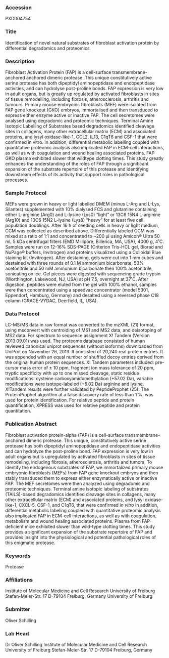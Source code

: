 ### Accession
PXD004754

### Title
Identification of novel natural substrates of fibroblast activation protein by differential degradomics and proteomics

### Description
Fibroblast Activation Protein (FAP) is a cell-surface transmembrane-anchored anchored dimeric protease. This unique constitutively active serine protease has both dipeptidyl aminopeptidase and endopeptidase activities, and can hydrolyse post-proline bonds. FAP expression is very low in adult organs, but is greatly up regulated by activated fibroblasts in sites of tissue remodelling, including fibrosis, atherosclerosis, arthritis and tumours. Primary mouse embryonic fibroblasts (MEF) were isolated from FAP gene knockout (GKO) embryos, immortalised and then transduced to express either enzyme active or inactive FAP. The cell secretomes were analysed using degradomic and proteomic techniques. Terminal Amine Isotopic Labelling of Substrates based degradomics identified cleavage sites in collagens, many other extracellular matrix (ECM) and associated proteins, and lysyl oxidase-like-1, CCL2, IL13, C1qT6 and CSF-1 that were confirmed in vitro. In addition, differential metabolic labelling coupled with quantitative proteomic analysis also implicated FAP in ECM-cell interactions, as well as with coagulation and wound healing associated proteins. FAP GKO plasma exhibited slower that wildtype clotting times. This study greatly enhances the understanding of the roles of FAP through a significant expansion of the substrate repertoire of this protease and identifying downstream effects of its activity that support roles in pathological processes.

### Sample Protocol
MEFs were grown in heavy or light labelled DMEM (minus L-Arg and L-Lys, Silantes) supplemented with 10% dialysed FCS and glutamine containing either L-arginine (Arg0) and L-lysine (Lys0) “light” or 13C6 15N4 L-arginine (Arg10) and 13C6 15N2 L-lysine (Lys8) “heavy” for at least five cell population doublings. After 16 h of seeding cells in heavy or light medium, CCM was collected as described above. Differentially labeled CCM was mixed at a ratio of 1:1 and concentrated to ~200 µl using Amicon® Ultra 50 mL 5 kDa centrifugal filters (EMD Millipore, Billerica, MA, USA), 4000 g, 4˚C. Samples were run on 12-16% SDS-PAGE (Criterion Tris-HCL gel, Biorad and NuPage® buffers, Invitrogen) and proteins visualized using a Colloidal Blue staining kit (Invitrogen). After destaining, gels were cut into 1 mm cubes and destained with three rounds of 0.1 M ammonium bicarbonate, 50% acetonitrile and 50 mM ammonium bicarbonate then 100% acetonitrile, sonicating on ice. Gel pieces were digested with sequencing grade trypsin (Worthington, Lakewood, NJ, USA) at pH 7.5, overnight at 37˚C. After digestion, peptides were eluted from the gel with 100% ethanol, samples were then concentrated using a speedvac concentrator (model 5301, Eppendorf, Hamburg, Germany) and desalted using a reversed phase C18 column (GRACE-VYDAC, Deerfield, IL, USA).

### Data Protocol
LC-MS/MS data in raw format was converted to the mzXML (21) format, using msconvert  with centroiding of MS1 and MS2 data, and deisotoping of MS2 data. For spectrum to sequence assignment X! Tandem (Version 2013.09.01) was used. The proteome database consisted of human reviewed canonical uniprot sequences (without isoforms) downloaded from UniProt on November 26, 2013. It consisted of 20,240 real protein entries. It was appended with an equal number of shuffled decoy entries derived from the original human protein sequences. X! Tandem parameters included: pre-cursor mass error of ± 10 ppm, fragment ion mass tolerance of 20 ppm, tryptic specificity with up to one missed cleavage, static residue modifications: cysteine carboxyamidomethylation (+57.02 Da), variable modifications were isotope-labeled (+6.02 Da) arginine and lysine. X!Tandem results were further validated by PeptideProphet (25). The ProteinProphet algorithm at a false discovery rate of less than 1 %, was used for protein identification. For relative peptide and protein quantification, XPRESS was used for relative peptide and protein quantitation.

### Publication Abstract
Fibroblast activation protein-alpha (FAP) is a cell-surface transmembrane-anchored dimeric protease. This unique, constitutively active serine protease has both dipeptidyl aminopeptidase and endopeptidase activities and can hydrolyze the post-proline bond. FAP expression is very low in adult organs but is upregulated by activated fibroblasts in sites of tissue remodeling, including fibrosis, atherosclerosis, arthritis and tumors. To identify the endogenous substrates of FAP, we immortalized primary mouse embryonic fibroblasts (MEFs) from FAP gene knockout embryos and then stably transduced them to express either enzymatically active or inactive FAP. The MEF secretomes were then analyzed using degradomic and proteomic techniques. Terminal amine isotopic labeling of substrates (TAILS)-based degradomics identified cleavage sites in collagens, many other extracellular matrix (ECM) and associated proteins, and lysyl oxidase-like-1, CXCL-5, CSF-1, and C1qT6, that were confirmed <i>in vitro</i> In addition, differential metabolic labeling coupled with quantitative proteomic analysis also implicated FAP in ECM-cell interactions, as well as with coagulation, metabolism and wound healing associated proteins. Plasma from FAP-deficient mice exhibited slower than wild-type clotting times. This study provides a significant expansion of the substrate repertoire of FAP and provides insight into the physiological and potential pathological roles of this enigmatic protease.

### Keywords
Protease

### Affiliations
Institute of Molecular Medicine and Cell Research  University of Freiburg  Stefan-Meier-Str. 17 D-79104 Freiburg, Germany
University of Freiburg

### Submitter
Oliver Schilling

### Lab Head
Dr Oliver Schilling
Institute of Molecular Medicine and Cell Research  University of Freiburg  Stefan-Meier-Str. 17 D-79104 Freiburg, Germany


